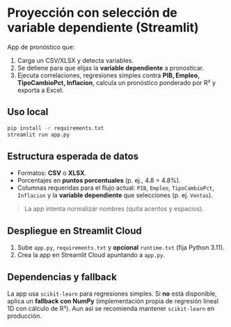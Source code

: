 # Proyección con selección de variable dependiente (Streamlit)

App de pronóstico que:
1) Carga un CSV/XLSX y detecta variables.
2) Se detiene para que elijas la **variable dependiente** a pronosticar.
3) Ejecuta correlaciones, regresiones simples contra **PIB, Empleo, TipoCambioPct, Inflacion**, calcula un pronóstico ponderado por R² y exporta a Excel.

## Uso local
```bash
pip install -r requirements.txt
streamlit run app.py
```

## Estructura esperada de datos
- Formatos: **CSV** o **XLSX**.
- Porcentajes en **puntos porcentuales** (p. ej., 4.8 = 4.8%).
- Columnas requeridas para el flujo actual: `PIB`, `Empleo`, `TipoCambioPct`, `Inflacion` y la **variable dependiente** que selecciones (p. ej. `Ventas`).

> La app intenta normalizar nombres (quita acentos y espacios).

## Despliegue en Streamlit Cloud
1) Sube `app.py`, `requirements.txt` y **opcional** `runtime.txt` (fija Python 3.11).
2) Crea la app en Streamlit Cloud apuntando a `app.py`.

## Dependencias y fallback
La app usa `scikit-learn` para regresiones simples. Si **no** está disponible, aplica un **fallback con NumPy** (implementación propia de regresión lineal 1D con cálculo de R²). Aun así se recomienda mantener `scikit-learn` en producción.
